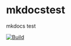 # mkdocstest
mkdocs test

[![Build](https://app.bitrise.io/app/791c5cc2c5730671/status.svg?token=m3jZV5npWCCP9eWOhXItmg&branch=development)](https://app.bitrise.io/)
